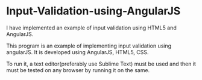 # Input-Validation-using-AngularJS
I have implemented an example of input validation using HTML5 and AngularJS.

This program is an example of implementing input validation using angularJS. It is developed using AngularJS, HTML5, CSS.

To run it, a text editor(preferably use Sublime Text) must be used and then it must be tested on any browser by running it on the same.
